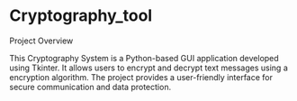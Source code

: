 # Cryptography_tool

Project Overview

This Cryptography System is a Python-based GUI application developed using Tkinter. It allows users to encrypt and decrypt text messages using a encryption algorithm. The project provides a user-friendly interface for secure communication and data protection.
